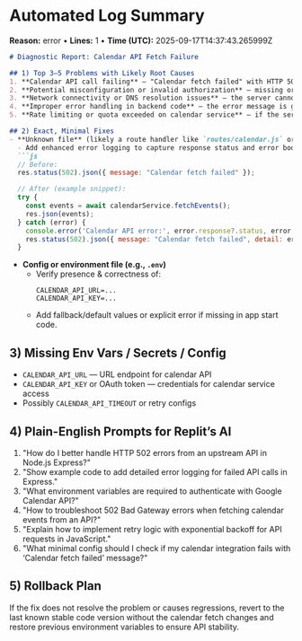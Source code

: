 # Automated Log Summary

**Reason:** error • **Lines:** 1 • **Time (UTC):** 2025-09-17T14:37:43.265999Z

<!-- fingerprint:43c0058d6b39 -->

```markdown
# Diagnostic Report: Calendar API Fetch Failure

## 1) Top 3–5 Problems with Likely Root Causes
1. **Calendar API call failing** — "Calendar fetch failed" with HTTP 502 indicates an upstream service (calendar provider or internal microservice) is returning a bad gateway or is unreachable.
2. **Potential misconfiguration or invalid authorization** — missing or invalid credentials (API keys, OAuth tokens) could cause the calendar service to reject requests.
3. **Network connectivity or DNS resolution issues** — the server cannot reach the calendar API endpoint.
4. **Improper error handling in backend code** — the error message is generic, suggesting lack of detailed logging or fallback handling that would clarify the root cause.
5. **Rate limiting or quota exceeded on calendar service** — if the service throttles requests, it might respond with a 502 or similar error.

## 2) Exact, Minimal Fixes
- **Unknown file** (likely a route handler like `routes/calendar.js` or `controllers/calendarController.js`)  
  - Add enhanced error logging to capture response status and error body from the calendar API:  
  ```js
  // Before:
  res.status(502).json({ message: "Calendar fetch failed" });

  // After (example snippet):
  try {
    const events = await calendarService.fetchEvents();
    res.json(events);
  } catch (error) {
    console.error('Calendar API error:', error.response?.status, error.response?.data || error.message);
    res.status(502).json({ message: "Calendar fetch failed", detail: error.message });
  }
  ```
- **Config or environment file (e.g., `.env`)**  
  - Verify presence & correctness of:  
    ```
    CALENDAR_API_URL=...
    CALENDAR_API_KEY=...
    ```
  - Add fallback/default values or explicit error if missing in app start code.

## 3) Missing Env Vars / Secrets / Config
- `CALENDAR_API_URL` — URL endpoint for calendar API
- `CALENDAR_API_KEY` or OAuth token — credentials for calendar service access
- Possibly `CALENDAR_API_TIMEOUT` or retry configs

## 4) Plain-English Prompts for Replit’s AI
1. "How do I better handle HTTP 502 errors from an upstream API in Node.js Express?"
2. "Show example code to add detailed error logging for failed API calls in Express."
3. "What environment variables are required to authenticate with Google Calendar API?"
4. "How to troubleshoot 502 Bad Gateway errors when fetching calendar events from an API?"
5. "Explain how to implement retry logic with exponential backoff for API requests in JavaScript."
6. "What minimal config should I check if my calendar integration fails with ‘Calendar fetch failed’ message?"

## 5) Rollback Plan
If the fix does not resolve the problem or causes regressions, revert to the last known stable code version without the calendar fetch changes and restore previous environment variables to ensure API stability.
```
